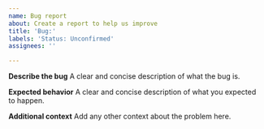 ```yaml
---
name: Bug report
about: Create a report to help us improve
title: 'Bug:'
labels: 'Status: Unconfirmed'
assignees: ''

---
```


**Describe the bug**
A clear and concise description of what the bug is.

**Expected behavior**
A clear and concise description of what you expected to happen.

**Additional context**
Add any other context about the problem here.
